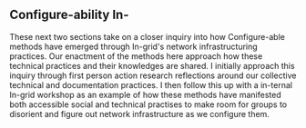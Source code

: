 ## Configure-ability In-
These next two sections take on a closer inquiry into how Configure-able methods have emerged through In-grid's network infrastructuring practices. Our enactment of the methods here approach how these technical practices and their knowledges are shared. I initially approach this inquiry through first person action research reflections around our collective technical and documentation practices. I then follow this up with a in-ternal In-grid workshop as an example of how these methods have manifested both accessible social and technical practises to make room for groups to disorient and figure out network infrastructure as we configure them.
